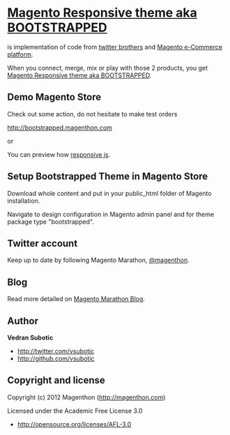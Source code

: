 [Magento Responsive theme aka BOOTSTRAPPED](http://bootstrapped.magenthon.com)
=================

is implementation of code from [twitter brothers](http://twitter.github.com/bootstrap) and [Magento e-Commerce platform](http://www.magentocommerce.com).

When you connect, merge, mix or play with those 2 products, you get [Magento Responsive theme aka BOOTSTRAPPED](http://bootstrapped.magenthon.com).



Demo Magento Store
------------

Check out some action, do not hesitate to make test orders

http://bootstrapped.magenthon.com

or 

You can preview how [responsive is](http://responsive.is/bootstrapped.magenthon.com).



Setup Bootstrapped Theme in Magento Store
------------

Download whole content and put in your public_html folder of Magento installation.

Navigate to design configuration in Magento admin panel and for theme package type "bootstrapped".



Twitter account
---------------

Keep up to date by following Magento Marathon, [@magenthon](http://twitter.com/magenthon).



Blog
----

Read more detailed on [Magento Marathon Blog](http://magenthon.com).



Author
-------

**Vedran Subotic**

+ http://twitter.com/vsubotic
+ http://github.com/vsubotic


Copyright and license
-------
Copyright (c) 2012 Magenthon (http://magenthon.com)

Licensed under the Academic Free License 3.0
+ http://opensource.org/licenses/AFL-3.0

